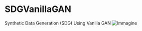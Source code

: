 # SDGVanillaGAN
Synthetic Data Generation (SDG) Using Vanilla GAN
![Immagine](https://github.com/SeyedMuhammadHosseinMousavi/SDGVanillaGAN/assets/11339420/d83ded80-993a-4711-aa55-4d14466d8156)
